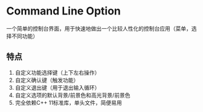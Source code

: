 # Command Line Option
一个简单的控制台界面，用于快速地做出一个比较人性化的控制台应用（菜单，选择不同功能）

## 特点
1. 自定义功能选择键（上下左右操作）
2. 自定义确认键（触发功能）
3. 自定义退出键（用于退出输入循环）
4. 自定义选项的默认背景/前景色和高光背景/前景色
5. 完全依赖C++ 11标准库，单头文件，简便易用
